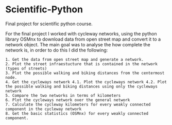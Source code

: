 # Scientific-Python
Final project for scientific python course.

For the final project I worked with cycleway networks, using the python library OSMnx to download data from open street map and convert it to a network object. The main goal was to analyse the how complete the network is, in order to do this I did the following:

    1. Get the data from open street map and generate a network.
    2. Plot the street infraestucture that is contained in the network (types of streets)
    3. Plot the possible walking and biking distances from the centermost node.
    4. Get the cycleways network 4.1. Plot the cycleways network 4.2. Plot the possible walking and biking distances using only the cycleways network
    5. Compare the two networks in terms of kilometers
    6. Plot the cycleways network over the general network
    7. Calculate the cycleway kilometers for every weakly connected component in the cycleway network
    8. Get the basic statistics (OSMnx) for every weakly connected component.

